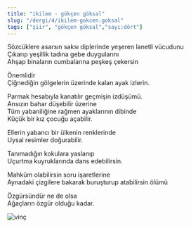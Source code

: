 ```yaml
---
title: "ikilem - gökçen göksal"
slug: "/dergi/4/ikilem-gokcen.goksal"
tags: ["şiir", "gökçen göksal","sayı:dört"]
---
```

Sözcüklere asarsın saksı diplerinde yeşeren lanetli vücudunu  
Çıkarıp yeşillik tadına gebe duygularını\
Ahşap binaların cumbalarına peşkeş çekersin

Önemlidir\
Çiğnediğin gölgelerin üzerinde kalan ayak izlerin.

Parmak hesabıyla kanatılır geçmişin izdüşümü.\
Ansızın bahar düşebilir üzerine\
Tüm yabaniliğine rağmen ayaklarının dibinde\
Küçük bir kız çocuğu açabilir.

Ellerin yabancı bir ülkenin renklerinde\
Uysal resimler doğurabilir.

Tanımadığın kokulara yaslanıp\
Uçurtma kuyruklarında dans edebilirsin.

Mahkûm olabilirsin soru işaretlerine\
Aynadaki çizgilere bakarak buruşturup atabilirsin ölümü

Özgürsündür ne de olsa\
Ağaçların özgür olduğu kadar.

![vinç](/img/4.27.jpg)